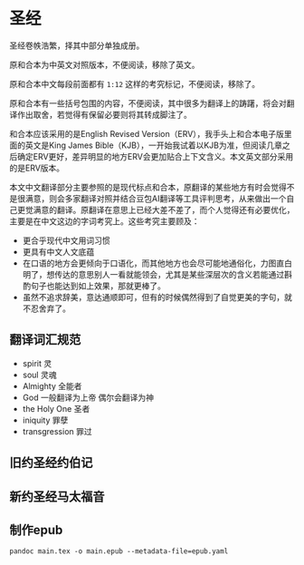 # 圣经
圣经卷帙浩繁，择其中部分单独成册。

原和合本为中英文对照版本，不便阅读，移除了英文。

原和合本中文每段前面都有 `1:12` 这样的考究标记，不便阅读，移除了。

原和合本有一些括号包围的内容，不便阅读，其中很多为翻译上的踌躇，将会对翻译作出取舍，若觉得有保留必要则将其转成脚注了。

和合本应该采用的是English Revised Version（ERV），我手头上和合本电子版里面的英文是King James Bible（KJB），一开始我试着以KJB为准，但阅读几章之后确定ERV更好，差异明显的地方ERV会更加贴合上下文含义。本文英文部分采用的是ERV版本。

本文中文翻译部分主要参照的是现代标点和合本，原翻译的某些地方有时会觉得不是很满意，则会多家翻译对照并结合豆包AI翻译等工具评判思考，从来做出一个自己更觉满意的翻译。原翻译在意思上已经大差不差了，而个人觉得还有必要优化，主要是在中文这边的字词考究上。这些考究主要顾及：

- 更合乎现代中文用词习惯
- 更具有中文人文底蕴
- 在口语的地方会更倾向于口语化，而其他地方也会尽可能地通俗化，力图直白明了，想传达的意思别人一看就能领会，尤其是某些深层次的含义若能通过斟酌句子也能达到如上效果，那就更棒了。
- 虽然不追求辞美，意达通顺即可，但有的时候偶然得到了自觉更美的字句，就不忍舍弃了。



## 翻译词汇规范
- spirit 灵
- soul 灵魂
- Almighty 全能者
- God 一般翻译为上帝 偶尔会翻译为神
- the Holy One 圣者
- iniquity 罪孽
- transgression 罪过

## 旧约圣经约伯记

## 新约圣经马太福音



## 制作epub
```
pandoc main.tex -o main.epub --metadata-file=epub.yaml
```